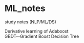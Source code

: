 # ML_notes
study notes (NLP/ML/DS)  

Derivative learning of Adaboost  
GBDT--Gradient Boost Decision Tree
